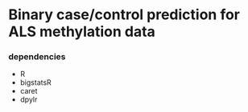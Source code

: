 # Binary case/control prediction for ALS methylation data

### dependencies 
- R 
- bigstatsR 
- caret
- dpylr 